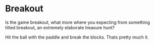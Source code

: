 # Breakout
Is the game breakout, what more where you expecting from something titled breakout, an extremely elaborate treasure hunt?

Hit the ball with the paddle and break the blocks. Thats pretty much it.

